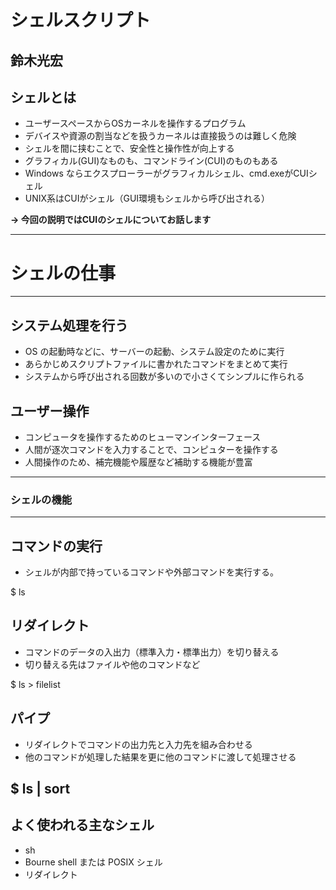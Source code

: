 # シェルスクリプト

鈴木光宏
---

## シェルとは

* ユーザースペースからOSカーネルを操作するプログラム
 * デバイスや資源の割当などを扱うカーネルは直接扱うのは難しく危険
 * シェルを間に挟むことで、安全性と操作性が向上する
* グラフィカル(GUI)なものも、コマンドライン(CUI)のものもある
 * Windows ならエクスプローラーがグラフィカルシェル、cmd.exeがCUIシェル
 * UNIX系はCUIがシェル（GUI環境もシェルから呼び出される）

**→ 今回の説明ではCUIのシェルについてお話します**

---
# シェルの仕事
---
## システム処理を行う

* OS の起動時などに、サーバーの起動、システム設定のために実行
* あらかじめスクリプトファイルに書かれたコマンドをまとめて実行
* システムから呼び出される回数が多いので小さくてシンプルに作られる
 
## ユーザー操作

* コンピュータを操作するためのヒューマンインターフェース
* 人間が逐次コマンドを入力することで、コンピュターを操作する
* 人間操作のため、補完機能や履歴など補助する機能が豊富

---
### シェルの機能
---
## コマンドの実行
* シェルが内部で持っているコマンドや外部コマンドを実行する。

$ ls 

## リダイレクト
* コマンドのデータの入出力（標準入力・標準出力）を切り替える
* 切り替える先はファイルや他のコマンドなど

$ ls > filelist

## パイプ
* リダイレクトでコマンドの出力先と入力先を組み合わせる
* 他のコマンドが処理した結果を更に他のコマンドに渡して処理させる

$ ls | sort 
---
## よく使われる主なシェル

* sh
 * Bourne shell または POSIX シェル
 * リダイレクト

